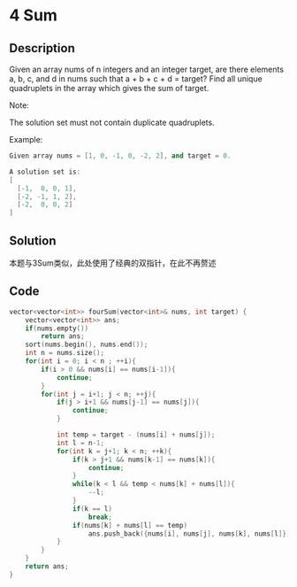 # 4 Sum
## Description

Given an array nums of n integers and an integer target, are there elements a, b, c, and d in nums such that a + b + c + d = target? Find all unique quadruplets in the array which gives the sum of target.

Note:

The solution set must not contain duplicate quadruplets.

Example:
```C++
Given array nums = [1, 0, -1, 0, -2, 2], and target = 0.

A solution set is:
[
  [-1,  0, 0, 1],
  [-2, -1, 1, 2],
  [-2,  0, 0, 2]
]
```
## Solution

本题与3Sum类似，此处使用了经典的双指针，在此不再赘述

## Code
```c++
vector<vector<int>> fourSum(vector<int>& nums, int target) {
    vector<vector<int>> ans;
    if(nums.empty())
        return ans;
    sort(nums.begin(), nums.end());
    int n = nums.size();
    for(int i = 0; i < n ; ++i){
        if(i > 0 && nums[i] == nums[i-1]){
            continue;
        }
        for(int j = i+1; j < n; ++j){
            if(j > i+1 && nums[j-1] == nums[j]){
                continue;
            }

            int temp = target - (nums[i] + nums[j]);
            int l = n-1;
            for(int k = j+1; k < n; ++k){
                if(k > j+1 && nums[k-1] == nums[k]){
                    continue;
                }
                while(k < l && temp < nums[k] + nums[l]){
                    --l;
                }
                if(k == l)
                    break;
                if(nums[k] + nums[l] == temp)
                    ans.push_back({nums[i], nums[j], nums[k], nums[l]});
            }
        }
    }
    return ans;
}
```